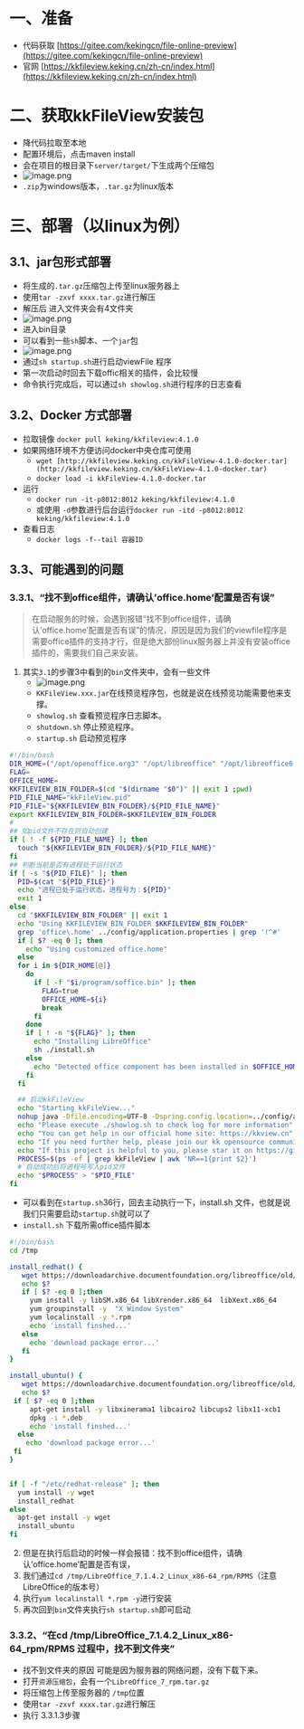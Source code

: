 # 一、准备
- 代码获取 [https://gitee.com/kekingcn/file-online-preview](https://gitee.com/kekingcn/file-online-preview)
- 官网 [https://kkfileview.keking.cn/zh-cn/index.html](https://kkfileview.keking.cn/zh-cn/index.html)
# 二、获取kkFileView安装包

- 降代码拉取至本地
- 配置环境后，点击maven install
- 会在项目的根目录下`server/target/`下生成两个压缩包
- ![image.png](images/1700550335889-23624495-0d0f-43bc-b789-cebd8a1fe751.png)
- `.zip`为windows版本，`.tar.gz`为linux版本
# 三、部署（以linux为例）
## 3.1、jar包形式部署

- 将生成的`.tar.gz`压缩包上传至linux服务器上
- 使用`tar -zxvf xxxx.tar.gz`进行解压
- 解压后 进入文件夹会有4文件夹
- ![image.png](images/1700638945144-3b276d4e-90dc-471a-9a19-0336eff34127.png)
- 进入bin目录
- 可以看到一些`sh`脚本、一个`jar`包
- ![image.png](images/1700720619683-d7bde0f2-fcc8-4f36-86c7-fc42311965f9.png)
- 通过`sh startup.sh`进行启动viewFile 程序
- 第一次启动时回去下载offic相关的插件，会比较慢
- 命令执行完成后，可以通过`sh showlog.sh`进行程序的日志查看
## 3.2、Docker 方式部署

- 拉取镜像 `docker pull keking/kkfileview:4.1.0`
- 如果网络环境不方便访问docker中央仓库可使用
   - `wget [http://kkfileview.keking.cn/kkFileView-4.1.0-docker.tar](http://kkfileview.keking.cn/kkFileView-4.1.0-docker.tar)`
   - `docker load -i kkFileView-4.1.0-docker.tar`
- 运行
   - `docker run -it-p8012:8012 keking/kkfileview:4.1.0`
   - 或使用 `-d`参数进行后台运行`docker run -itd -p8012:8012 keking/kkfileview:4.1.0`
- 查看日志
   - `docker logs -f--tail 容器ID`
## 3.3、可能遇到的问题
### 3.3.1、“找不到office组件，请确认’office.home’配置是否有误”
> 在启动服务的时候，会遇到报错“找不到office组件，请确认’office.home’配置是否有误”的情况，原因是因为我们的viewfile程序是需要office插件的支持才行，但是绝大部份linux服务器上并没有安装office插件的，需要我们自己来安装。

1. 其实`3.1`的步骤3中看到的`bin`文件夹中，会有一些文件
   - ![image.png](images/1700720619683-d7bde0f2-fcc8-4f36-86c7-fc42311965f9.png)
   - `KKFileView.xxx.jar`在线预览程序包，也就是说在线预览功能需要他来支撑。
   - `showlog.sh` 查看预览程序日志脚本。
   - `shutdown.sh` 停止预览程序。
   - `startup.sh` 启动预览程序
```bash
#!/bin/bash
DIR_HOME=("/opt/openoffice.org3" "/opt/libreoffice" "/opt/libreoffice6.1" "/opt/libreoffice7.0" "/opt/libreoffice7.1" "/opt/libreoffice7.2" "/opt/libreoffice7.3" "/opt/libreoffice7.4" "/opt/openoffice4" "/usr/lib/openoffice" "/usr/lib/libreoffice")
FLAG=
OFFICE_HOME=
KKFILEVIEW_BIN_FOLDER=$(cd "$(dirname "$0")" || exit 1 ;pwd)
PID_FILE_NAME="kkFileView.pid"
PID_FILE="${KKFILEVIEW_BIN_FOLDER}/${PID_FILE_NAME}"
export KKFILEVIEW_BIN_FOLDER=$KKFILEVIEW_BIN_FOLDER
#
## 如pid文件不存在则自动创建
if [ ! -f ${PID_FILE_NAME} ]; then
  touch "${KKFILEVIEW_BIN_FOLDER}/${PID_FILE_NAME}"
fi
## 判断当前是否有进程处于运行状态
if [ -s "${PID_FILE}" ]; then
  PID=$(cat "${PID_FILE}")
  echo "进程已处于运行状态，进程号为：${PID}"
  exit 1
else
  cd "$KKFILEVIEW_BIN_FOLDER" || exit 1
  echo "Using KKFILEVIEW_BIN_FOLDER $KKFILEVIEW_BIN_FOLDER"
  grep 'office\.home' ../config/application.properties | grep '!^#'
  if [ $? -eq 0 ]; then
    echo "Using customized office.home"
  else
  for i in ${DIR_HOME[@]}
    do
      if [ -f "$i/program/soffice.bin" ]; then
        FLAG=true
        OFFICE_HOME=${i}
        break
      fi
    done
    if [ ! -n "${FLAG}" ]; then
      echo "Installing LibreOffice"
      sh ./install.sh
    else
      echo "Detected office component has been installed in $OFFICE_HOME"
    fi
  fi

  ## 启动kkFileView
  echo "Starting kkFileView..."
  nohup java -Dfile.encoding=UTF-8 -Dspring.config.location=../config/application.properties -jar kkFileView-4.4.0-SNAPSHOT.jar > ../log/kkFileView.log 2>&1 &
  echo "Please execute ./showlog.sh to check log for more information"
  echo "You can get help in our official home site: https://kkview.cn"
  echo "If you need further help, please join our kk opensource community: https://t.zsxq.com/09ZHSXbsQ"
  echo "If this project is helpful to you, please star it on https://gitee.com/kekingcn/file-online-preview/stargazers"
  PROCESS=$(ps -ef | grep kkFileView | awk 'NR==1{print $2}')
  # 启动成功后将进程号写入pid文件
  echo "$PROCESS" > "$PID_FILE"
fi

```

   - 可以看到在`startup.sh`36行，回去主动执行一下，install.sh 文件，也就是说我们只需要启动`startup.sh`就可以了
   - `install.sh` 下载所需office插件脚本
```bash
#!/bin/bash
cd /tmp

install_redhat() {
   wget https://downloadarchive.documentfoundation.org/libreoffice/old/7.5.3.2/rpm/x86_64/LibreOffice_7.5.3.2_Linux_x86-64_rpm.tar.gz -cO LibreOffice_7_rpm.tar.gz && tar -zxf /tmp/LibreOffice_7_rpm.tar.gz && cd /tmp/LibreOffice_7.5.3.2_Linux_x86-64_rpm/RPMS
   echo $?
   if [ $? -eq 0 ];then
     yum install -y libSM.x86_64 libXrender.x86_64  libXext.x86_64
     yum groupinstall -y  "X Window System"
     yum localinstall -y *.rpm
     echo 'install finshed...'
   else
     echo 'download package error...'
   fi
}

install_ubuntu() {
   wget https://downloadarchive.documentfoundation.org/libreoffice/old/7.5.3.2/deb/x86_64/LibreOffice_7.5.3.2_Linux_x86-64_deb.tar.gz  -cO LibreOffice_7_deb.tar.gz && tar -zxf /tmp/LibreOffice_7_deb.tar.gz && cd /tmp/LibreOffice_7.5.3.2_Linux_x86-64_deb/DEBS
   echo $?
 if [ $? -eq 0 ];then
     apt-get install -y libxinerama1 libcairo2 libcups2 libx11-xcb1
     dpkg -i *.deb
     echo 'install finshed...'
  else
    echo 'download package error...'
 fi
}


if [ -f "/etc/redhat-release" ]; then
  yum install -y wget
  install_redhat
else
  apt-get install -y wget
  install_ubuntu
fi

```

2. 但是在执行后启动的时候一样会报错：找不到office组件，请确认’office.home’配置是否有误，
3. 我们通过`cd /tmp/LibreOffice_7.1.4.2_Linux_x86-64_rpm/RPMS`（注意LibreOffice的版本号）
4. 执行`yum localinstall *.rpm -y`进行安装
5. 再次回到`bin`文件夹执行`sh startup.sh`即可启动
### 3.3.2、“在cd /tmp/LibreOffice_7.1.4.2_Linux_x86-64_rpm/RPMS 过程中，找不到文件夹”

- 找不到文件夹的原因 可能是因为服务器的网络问题，没有下载下来。
- 打开`资源压缩包`，会有一个`LibreOffice_7_rpm.tar.gz`
- 将压缩包上传至服务器的 `/tmp`位置
- 使用`tar -zxvf xxxx.tar.gz`进行解压
- 执行 3.3.1.3步骤

